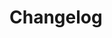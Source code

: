 # Changelog

<!--
## Version 0.1 (development)

- Feature A added
- FIX: nasty bug #1729 fixed
- add your changes here!
-->
